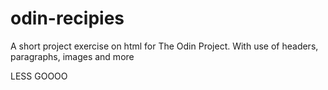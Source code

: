 # odin-recipies

A short project exercise on html for The Odin Project. With use of headers, paragraphs, images and more

LESS GOOOO